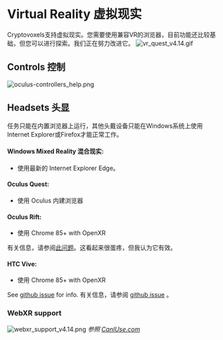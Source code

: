 # Virtual Reality 虚拟现实

Cryptovoxels支持虚拟现实。您需要使用兼容VR的浏览器，目前功能还比较基础，但您可以进行探索。我们正在努力改进它。
![vr_quest_v4.14.gif](https://wiki.cryptovoxels.com/vr_quest_v4.14.gif)

## Controls 控制
![oculus-controllers_help.png](https://wiki.cryptovoxels.com/oculus-controllers_help.png)

## Headsets 头显

任务只能在内置浏览器上运行，其他头戴设备只能在Windows系统上使用Internet Explorer或Firefox才能正常工作。

#### Windows Mixed Reality 混合现实: 

* 使用最新的 Internet Explorer Edge。

#### Oculus Quest:

* 使用 Oculus 内建浏览器

#### Oculus Rift:

* 使用 Chrome 85+ with OpenXR

有关信息，请参阅[此问题](https://github.com/immersive-web/webxr-samples/issues/43#issuecomment-686045492)。这看起来很蛋疼，但我认为它有效。

#### HTC Vive:

* 使用 Chrome 85+ with OpenXR

See [github issue](https://github.com/immersive-web/webxr-samples/issues/43#issuecomment-686045492) for info.
有关信息，请参阅 [github issue](https://github.com/immersive-web/webxr-samples/issues/43#issuecomment-686045492) 。

### WebXR support
![webxr_support_v4.14.png](https://wiki.cryptovoxels.com/webxr_support_v4.14.png)
*参照 [CanIUse.com](https://caniuse.com/webxr)*